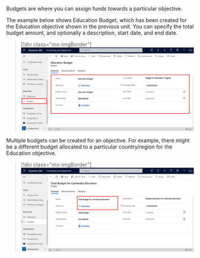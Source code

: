 Budgets are where you can assign funds towards a particular objective.

The example below shows Education Budget, which has been created for the Education objective shown in the previous unit. You can specify the total budget amount, and optionally a description, start date, and end date.

> [!div class="mx-imgBorder"]
> [![Screenshot of a sample education budget for fundraising and engagement.](../media/12-budgets.png)](../media/12-budgets.png#lightbox)

Multiple budgets can be created for an objective. For example, there might be a different budget allocated to a particular country/region for the Education objective.

> [!div class="mx-imgBorder"]
> [![Screenshot of a sample total budget for Cambodia education.](../media/13-total-budget.png)](../media/13-total-budget.png#lightbox)
